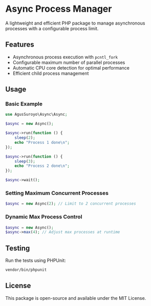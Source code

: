 # Async Process Manager
A lightweight and efficient PHP package to manage asynchronous processes with a configurable process limit.


## Features
- Asynchronous process execution with `pcntl_fork`
- Configurable maximum number of parallel processes
- Automatic CPU core detection for optimal performance
- Efficient child process management

## Usage

### Basic Example
```php
use AgusSuroyo\Async\Async;

$async = new Async();

$async->run(function () {
    sleep(2);
    echo "Process 1 done\n";
});

$async->run(function () {
    sleep(3);
    echo "Process 2 done\n";
});

$async->wait();
```

### Setting Maximum Concurrent Processes
```php
$async = new Async(2); // Limit to 2 concurrent processes
```

### Dynamic Max Process Control
```php
$async = new Async();
$async->max(4); // Adjust max processes at runtime
```

## Testing
Run the tests using PHPUnit:
```sh
vendor/bin/phpunit
```

## License
This package is open-source and available under the MIT License.

